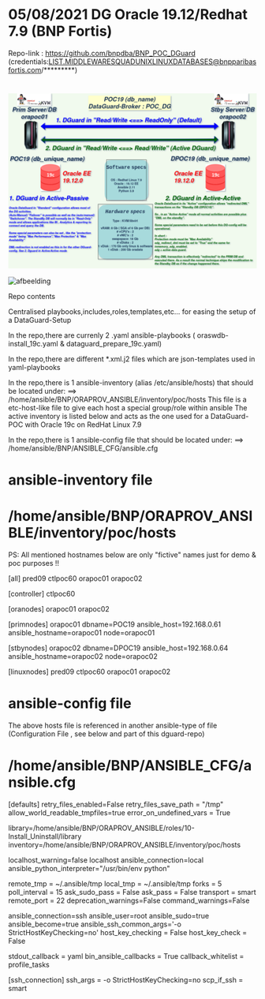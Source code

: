 # 05/08/2021 DG Oracle 19.12/Redhat 7.9 (BNP Fortis)

Repo-link : https://github.com/bnpdba/BNP_POC_DGuard 
(credentials:LIST.MIDDLEWARESQUADUNIXLINUXDATABASES@bnpparibasfortis.com/*********)
#


![afbeelding](https://github.com/bnpdba/BNP_POC_DGuard/blob/c100c1979dcde727369e1f99f93936528be751c1/xdoc/99_Various/BNP%20DGuard%20Active%20and%20Passive%20Config.png)

![afbeelding](https://user-images.githubusercontent.com/88084526/127454258-76309a1c-a5ad-40a0-9fae-5948b5c35e70.png)


Repo contents

Centralised playbooks,includes,roles,templates,etc... for easing the setup of a DataGuard-Setup

In the repo,there are currenly 2 .yaml ansible-playbooks ( oraswdb-install_19c.yaml & dataguard_prepare_19c.yaml)

In the repo,there are different *.xml.j2 files which are json-templates used in yaml-playbooks

In the repo,there is 1 ansible-inventory (alias /etc/ansible/hosts) that should be located under:
==> /home/ansible/BNP/ORAPROV_ANSIBLE/inventory/poc/hosts
This file is a etc-host-like file to give each host a special group/role within ansible
The active inventory is listed below and acts as the one used for a DataGuard-POC with Oracle 19c on RedHat Linux 7.9

In the repo,there is 1 ansible-config file that should be located under:
==> /home/ansible/BNP/ANSIBLE_CFG/ansible.cfg


ansible-inventory file
=
/home/ansible/BNP/ORAPROV_ANSIBLE/inventory/poc/hosts
=
PS: All mentioned hostnames below are only "fictive" names just for demo & poc purposes !!

[all]
pred09
ctlpoc60
orapoc01
orapoc02

[controller]
ctlpoc60

[oranodes]
orapoc01
orapoc02

[primnodes]
orapoc01 dbname=POC19 ansible_host=192.168.0.61 ansible_hostname=orapoc01 node=orapoc01

[stbynodes]
orapoc02 dbname=DPOC19 ansible_host=192.168.0.64 ansible_hostname=orapoc02 node=orapoc02

[linuxnodes]
pred09
ctlpoc60
orapoc01
orapoc02

ansible-config file
=
The above hosts file is referenced in another ansible-type of file (Configuration File , see below and part of this dguard-repo)

/home/ansible/BNP/ANSIBLE_CFG/ansible.cfg
=
[defaults]
retry_files_enabled=False
retry_files_save_path = "/tmp"
allow_world_readable_tmpfiles=true
error_on_undefined_vars = True

library=/home/ansible/BNP/ORAPROV_ANSIBLE/roles/10-Install_Uninstall/library
inventory=/home/ansible/BNP/ORAPROV_ANSIBLE/inventory/poc/hosts

localhost_warning=false
localhost ansible_connection=local ansible_python_interpreter="/usr/bin/env python"

remote_tmp     = ~/.ansible/tmp
local_tmp      = ~/.ansible/tmp
forks          = 5
poll_interval  = 15
ask_sudo_pass  = False
ask_pass       = False
transport     = smart
remote_port    = 22
deprecation_warnings=False
command_warnings=False

ansible_connection=ssh
ansible_user=root
ansible_sudo=true
ansible_become=true
ansible_ssh_common_args='-o StrictHostKeyChecking=no'
host_key_checking = False
host_key_check = False

stdout_callback = yaml
bin_ansible_callbacks = True
callback_whitelist = profile_tasks

[ssh_connection]
ssh_args = -o StrictHostKeyChecking=no
scp_if_ssh = smart
